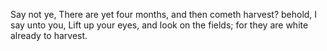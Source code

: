 Say not ye, There are yet four months, and then cometh harvest? behold, I say unto you, Lift up your eyes, and look on the fields; for they are white already to harvest.
